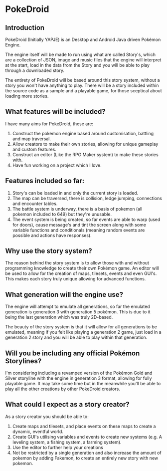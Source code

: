 # PokeDroid
## Introduction
PokeDroid (Initially YAPJE) is an Desktop and Android Java driven Pokémon Engine.

The engine itself will be made to run using what are called Story's, which are a collection of JSON, image and music files that the engine will interpret at the start, load in the data from the Story and you will be able to play through a downloaded story.

The entirety of PokeDroid will be based around this story system, without a story you won't have anything to play. There will be a story included within the source code as a sample and a playable game, for those sceptical about loading more stories.

## What features will be included?
I have many aims for PokeDroid, these are:
  1. Construct the pokemon engine based around customisation, battling and map traversal.
  2. Allow creators to make their own stories, allowing for unique gameplay and custom features.
  3. Construct an editor (Like the RPG Maker system) to make these stories with.
  4. Have fun working on a project which I love.

## Features included so far:
  1. Story's can be loaded in and only the current story is loaded.
  2. The map can be traversed, there is collision, ledge jumping, connections and encounter tables.
  3. The battle system is underway, there is a basis of pokemon (all pokemon included to 649) but they're unusable.
  4. The event system is being created, so far events are able to warp (used for doors), cause message's and tint the screen along with some variable functions and conditionals (meaning random events are possible and actions have responses).

## Why use the story system?
The reason behind the story system is to allow those with and without programming knowledge to create their own Pokémon game. An editor will be used to allow for the creation of maps, tilesets, events and even GUI's. This makes each story truly unique allowing for advanced functions.

## What generation will the engine use?
The engine will attempt to emulate all generations, so far the emulated generation is generation 3 with generation 5 pokémon. This is due to it being the last generation which was truly 2D-based.

The beauty of the story system is that it will allow for all generations to be emulated, meaning if you felt like playing a generation 2 game, just load in a generation 2 story and you will be able to play within that generation.

## Will you be including any official Pokémon Storylines?
I'm considering including a revamped version of the Pokémon Gold and Silver storyline with the engine in generation 3 format, allowing for fully playable game. It may take some time but in the meanwhile you'll be able to play all the other creations by other PokeDroid creators.

## What could I expect as a story creator?
As a story creator you should be able to:
  1. Create maps and tilesets, and place events on these maps to create a dynamic, eventful world.
  2. Create GUI's utilising variables and events to create new systems (e.g. A leveling system, a fishing system, a farming system).
  3. Use the editor to further help your creations
  4. Not be restricted by a single generation and also increase the amount of pokemon by adding Fakemon, to create an entirely new story with new pokemon.
